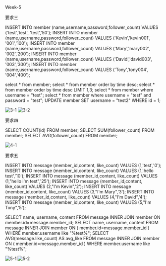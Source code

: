 Week-5

要求三

INSERT INTO member (name,username,password,follower_count) VALUES ('test','test', 'test','50');
INSERT INTO member (name,username,password,follower_count) VALUES ('Kevin','kevin001', '001','100');
INSERT INTO member (name,username,password,follower_count) VALUES ('Mary','mary002', '002','200');
INSERT INTO member (name,username,password,follower_count) VALUES ('David','david003', '003','300');
INSERT INTO member (name,username,password,follower_count) VALUES ('Tony','tony004', '004','400');

select * from member;
select * from member order by time desc;
select * from member order by time desc LIMIT 1,3;
select * from member where username = "test";
select * from member where username = "test" and password = "test";
UPDATE member SET username = "test2" WHERE id = 1;

![3-1](https://user-images.githubusercontent.com/101781321/196498650-4f03d03f-7420-4ef5-8521-c3f85d4c51c5.JPG)
![3-2](https://user-images.githubusercontent.com/101781321/196498663-f467f42e-aeb8-47ea-a6af-3c949f515eb1.JPG)

要求四

SELECT COUNT(id) FROM member;
SELECT SUM(follower_count) FROM member;
SELECT AVG(follower_count) FROM member;

![4-1](https://user-images.githubusercontent.com/101781321/196498823-bc680203-ce19-4dff-a199-5b44e9f1103c.JPG)

要求五

INSERT INTO message (member_id,content, like_count) VALUES (1,'test','0');
INSERT INTO message (member_id,content, like_count) VALUES (1,'hello test','10');
INSERT INTO message (member_id,content, like_count) VALUES (1,"hello i'm test",'25');
INSERT INTO message (member_id,content, like_count) VALUES (2,"I'm Kevin",'2');
INSERT INTO message (member_id,content, like_count) VALUES (3,"I'm Mary",'3');
INSERT INTO message (member_id,content, like_count) VALUES (4,"I'm David",'4');
INSERT INTO message (member_id,content, like_count) VALUES (5,"I'm Tony",'5');

SELECT name, username, content FROM message INNER JOIN member ON member.id=message.member_id;
SELECT name, username, content FROM message INNER JOIN member ON ( member.id=message.member_id ) WHERE member.username like "%test%";
SELECT AVG(message.like_count) AS avg_like FROM message INNER JOIN member ON ( member.id=message.member_id ) WHERE member.username like "%test%";

![5-1](https://user-images.githubusercontent.com/101781321/196499098-1082dcd5-d0d5-4a5b-b759-03601df76389.JPG)
![5-2](https://user-images.githubusercontent.com/101781321/196499127-346a7831-0dd4-4e7a-aee5-911023354804.JPG)
